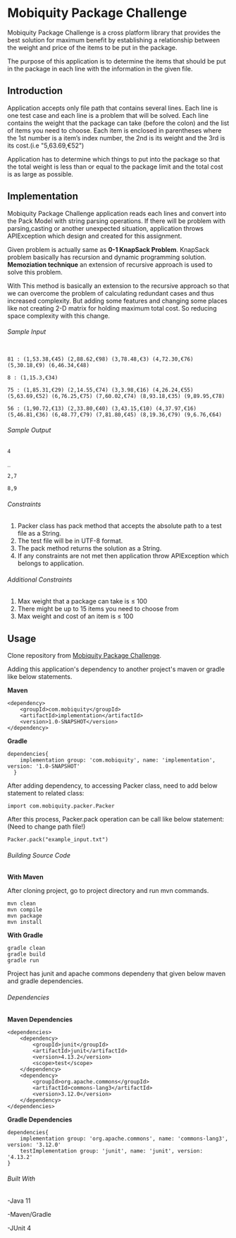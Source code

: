 # Mobiquity Package Challenge

Mobiquity Package Challenge is a cross platform library that provides the best solution for maximum benefit by establishing a relationship 
between the weight and price of the items to be put in the package.

The purpose of this application is to determine the items that should be put in the package in each line with the information in the given file.

## Introduction

Application accepts only file path that contains several lines. Each line is one test case and each line is a problem that will be solved.
Each line contains the weight that the package can take (before the colon) and the list of items you need to choose. Each item is enclosed in parentheses where the 1st number is a item’s index number, the 2nd is its weight and the 3rd is its cost.(i.e "5,63.69,€52")

Application has to determine which things to put into the package so that the total weight is less than or equal to the package limit and the total cost is as large as possible.

## Implementation

Mobiquity Package Challenge application reads each lines and convert into the Pack Model with string parsing operations. If there will be problem with parsing,casting or another unexpected situation, application throws APIException which design and created for this assignment. 

Given problem is actually same as **0-1 KnapSack Problem**. KnapSack problem basically has recursion and dynamic programming solution. **Memoziation technique** an extension of recursive approach is used to solve this problem. 

With This method is basically an extension to the recursive approach so that we can overcome the problem of calculating redundant cases and thus increased complexity. But adding some features and changing some places like not creating 2-D matrix for holding maximum total cost. So reducing space complexity with this change.

###### Sample Input
```

81 : (1,53.38,€45) (2,88.62,€98) (3,78.48,€3) (4,72.30,€76) (5,30.18,€9) (6,46.34,€48)

8 : (1,15.3,€34)

75 : (1,85.31,€29) (2,14.55,€74) (3,3.98,€16) (4,26.24,€55) (5,63.69,€52) (6,76.25,€75) (7,60.02,€74) (8,93.18,€35) (9,89.95,€78)

56 : (1,90.72,€13) (2,33.80,€40) (3,43.15,€10) (4,37.97,€16) (5,46.81,€36) (6,48.77,€79) (7,81.80,€45) (8,19.36,€79) (9,6.76,€64)
```

###### Sample Output
```
4

_

2,7

8,9
```

###### Constraints

1. Packer class has pack method that accepts the absolute  path to a test file as a String. 
2. The test file will be in UTF-8 format. 
3. The pack method returns the solution as a String. 
4. If any constraints are not met then application throw APIException which belongs to application.

###### Additional Constraints

1. Max weight that a package can take is ≤ 100
2. There might be up to 15 items you need to choose from
3. Max weight and cost of an item is ≤ 100

## Usage

Clone repository from [Mobiquity Package Challenge](https://github.com/emircankilinc/MobiquityPackageChallenge.git).

Adding this application's dependency to another project's maven or gradle like below statements.

**Maven**
```
<dependency>
	<groupId>com.mobiquity</groupId>
	<artifactId>implementation</artifactId>
	<version>1.0-SNAPSHOT</version>
</dependency>
```

**Gradle**
```
dependencies{
	implementation group: 'com.mobiquity', name: 'implementation', version: '1.0-SNAPSHOT'
  }
```

After adding dependency, to accessing Packer class, need to add below statement to related class:
```
import com.mobiquity.packer.Packer
```

After this process, Packer.pack operation can be call like below statement: (Need to change path file!)
```
Packer.pack("example_input.txt")
```


###### Building Source Code

**With Maven**

After cloning project, go to project directory and run mvn commands.

```
mvn clean
mvn compile
mvn package
mvn install
```


**With Gradle**

```
gradle clean
gradle build
gradle run
```

Project has junit and apache commons dependeny that given below maven and gradle dependencies.

###### Dependencies

**Maven Dependencies**

```
<dependencies>
	<dependency>
		<groupId>junit</groupId>
		<artifactId>junit</artifactId>
		<version>4.13.2</version>
		<scope>test</scope>
	</dependency>
	<dependency>
		<groupId>org.apache.commons</groupId>
		<artifactId>commons-lang3</artifactId>
		<version>3.12.0</version>
	</dependency>
</dependencies>
```

**Gradle Dependencies**

```
dependencies{
	implementation group: 'org.apache.commons', name: 'commons-lang3', version: '3.12.0'
	testImplementation group: 'junit', name: 'junit', version: '4.13.2'
}
```

###### Built With

-Java 11

-Maven/Gradle

-JUnit 4

